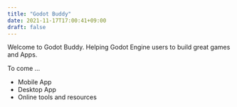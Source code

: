 ```yaml
---
title: "Godot Buddy"
date: 2021-11-17T17:00:41+09:00
draft: false
---
```


Welcome to Godot Buddy. Helping Godot Engine users to build great games and Apps.

To come ...

* Mobile App
* Desktop App
* Online tools and resources
